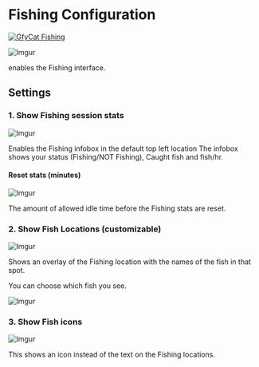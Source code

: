 # Fishing Configuration

[![GfyCat Fishing](https://thumbs.gfycat.com/FrightenedVainBarracuda-size_restricted.gif)](https://gfycat.com/FrightenedVainBarracuda)

![Imgur](https://i.imgur.com/GEzrTRT.png)

enables the Fishing interface. 

## Settings

### 1. Show Fishing session stats

![Imgur](https://i.imgur.com/lrS4q9v.png)

Enables the Fishing infobox in the default top left location
The infobox shows your status (Fishing/NOT Fishing), Caught fish and fish/hr.

#### Reset stats (minutes)

![Imgur](https://i.imgur.com/Wj1p4zo.png)

The amount of allowed idle time before the Fishing stats are reset.

### 2. Show Fish Locations (customizable)

![Imgur](https://i.imgur.com/rh65jt7.png)

Shows an overlay of the Fishing location with the names of the fish in that spot.

You can choose which fish you see.

![Imgur](https://i.imgur.com/qWhB2cT.png)

### 3. Show Fish icons

![Imgur](https://i.imgur.com/4uEn0bb.png)

This shows an icon instead of the text on the Fishing locations.

